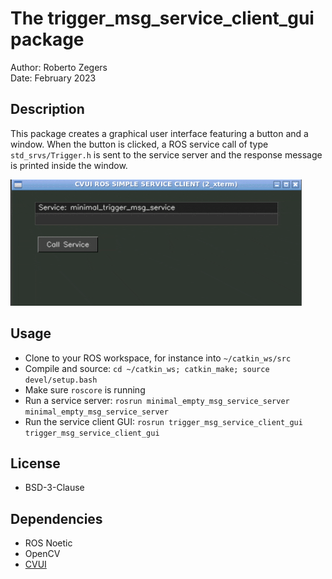 # The trigger_msg_service_client_gui package

Author: Roberto Zegers  
Date: February 2023

## Description

This package creates a graphical user interface featuring a button and a window.
When the button is clicked, a ROS service call of type `std_srvs/Trigger.h` is sent to the service server and the response message is printed inside the window.  

![](docs/images/trigger_msg_service_client_gui.gif)

## Usage

- Clone to your ROS workspace, for instance into `~/catkin_ws/src`  
- Compile and source: `cd ~/catkin_ws; catkin_make; source devel/setup.bash`  
- Make sure `roscore` is running  
- Run a service server: `rosrun minimal_empty_msg_service_server minimal_empty_msg_service_server`    
- Run the service client GUI: `rosrun trigger_msg_service_client_gui trigger_msg_service_client_gui`  

## License
- BSD-3-Clause

## Dependencies
- ROS Noetic
- OpenCV
- [CVUI](https://github.com/Dovyski/cvui)
